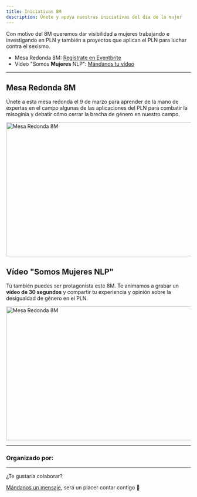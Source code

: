 ```yaml
---
title: Iniciativas 8M
description: Únete y apoya nuestras iniciativas del día de la mujer
---
```


Con motivo del 8M queremos dar visibilidad a mujeres trabajando e investigando en PLN y también a proyectos que aplican el PLN para luchar contra el sexismo.

- Mesa Redonda 8M: [Regístrate en Eventbrite](https://www.eventbrite.com/e/entradas-mesa-redonda-8m-pln-en-la-lucha-contra-el-sexismo-563632258257)
- Vídeo "Somos **Mujeres** NLP": [Mándanos tu vídeo](https://forms.gle/W5XVbR4KT98MPqRM6)

---

## Mesa Redonda 8M

Únete a esta mesa redonda el 9 de marzo para aprender de la mano de expertas en el campo algunas de las aplicaciones del PLN para combatir la misoginia y debatir cómo cerrar la brecha de género en nuestro campo.

<div class="mx-auto my-8 px-8 text-center">
    <a href="https://www.eventbrite.com/e/entradas-mesa-redonda-8m-pln-en-la-lucha-contra-el-sexismo-563632258257"
        target="_blank">
        <img alt="Mesa Redonda 8M" width="650" height="365"
            src="https://somosnlp.github.io/assets/images/eventos/230309_mesa_redonda_8m.png" />
    </a>
</div>

## Vídeo "Somos Mujeres NLP"

Tú también puedes ser protagonista este 8M. Te animamos a grabar un **vídeo de 30 segundos** y compartir tu experiencia y opinión sobre la desigualdad de género en el PLN.

<div class="mx-auto my-8 px-8 text-center">
    <a href="https://forms.gle/W5XVbR4KT98MPqRM6"
        target="_blank">
        <img alt="Mesa Redonda 8M" width="650" height="365"
            src="https://somosnlp.github.io/assets/images/eventos/230308_video.jpg" />
    </a>
</div>

---

### Organizado por:

<div class="auto-rows-fr grid gap-2 lg:grid-cols-2">

<ProfileItemProps
    name="María Grandury"
    title="ML Research Engineer @neurocat.AI | Fundadora @SomosNLP_"
    cover="https://pbs.twimg.com/profile_images/1584913293470273537/6u-Q8SJP_400x400.jpg"
    website="https://mariagrandury.com"
    twitter="https://twitter.com/mariagrandury"
    linkedin="https://www.linkedin.com/in/mariagrandury"
    github="https://github.com/mariagrandury"
/>

<ProfileItemProps
    name="Flor Plaza"
    title="Postdoctoral Research Fellow @MilaNLP"
    cover="https://fmplaza.github.io/images/avatar_flor.jpg"
    website="https://fmplaza.github.io/"
    twitter="https://twitter.com/florplaza22"
    linkedin="https://linkedin.com/in/flor-miriam-plaza-del-arco-395770b9"
    github="https://github.com/fmplaza/"
/>
</div>

---

<div class="text-center">
¿Te gustaría colaborar?

[Mándanos un mensaje](mailto:info@somosnlp.org), será un placer contar contigo 🚀
</div>
